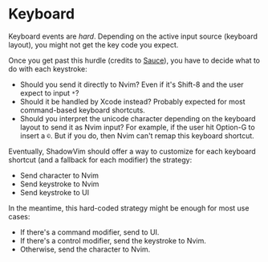 # Keyboard

Keyboard events are *hard*. Depending on the active input source (keyboard layout), you might not get the key code you expect.

Once you get past this hurdle (credits to [Sauce](https://github.com/Clipy/Sauce)), you have to decide what to do with each keystroke:

* Should you send it directly to Nvim? Even if it's Shift-8 and the user expect to input `*`?
* Should it be handled by Xcode instead? Probably expected for most command-based keyboard shortcuts.
* Should you interpret the unicode character depending on the keyboard layout to send it as Nvim input? For example, if the user hit Option-G to insert a `©`. But if you do, then Nvim can't remap this keyboard shortcut.

Eventually, ShadowVim should offer a way to customize for each keyboard shortcut (and a fallback for each modifier) the strategy:

* Send character to Nvim
* Send keystroke to Nvim
* Send keystroke to UI

In the meantime, this hard-coded strategy might be enough for most use cases:

* If there's a command modifier, send to UI.
* If there's a control modifier, send the keystroke to Nvim.
* Otherwise, send the character to Nvim.
